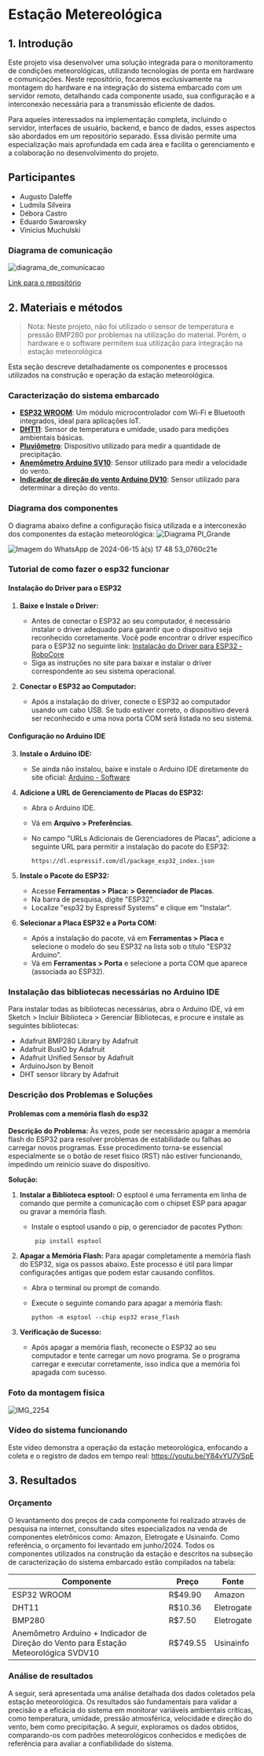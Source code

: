 # Estação Metereológica
## 1. Introdução

Este projeto visa desenvolver uma solução integrada para o monitoramento de condições meteorológicas, utilizando tecnologias de ponta em hardware e comunicações. Neste repositório, focaremos exclusivamente na montagem do hardware e na integração do sistema embarcado com um servidor remoto, detalhando cada componente usado, sua configuração e a interconexão necessária para a transmissão eficiente de dados.

Para aqueles interessados na implementação completa, incluindo o servidor, interfaces de usuário, backend, e banco de dados, esses aspectos são abordados em um repositório separado. Essa divisão permite uma especialização mais aprofundada em cada área e facilita o gerenciamento e a colaboração no desenvolvimento do projeto.

## Participantes 
- Augusto Daleffe
- Ludmila Silveira
- Débora Castro
- Eduardo Swarowsky
- Vinicius Muchulski

### Diagrama de comunicação
![diagrama_de_comunicacao](https://github.com/cyberdebb/estacao_meteorologica/assets/107296659/a105d673-0c97-417b-b6c3-62494302f3ab)

[Link para o repositório](https://github.com/Ludmilahttps/EstacaoMeteorologica)

## 2. Materiais e métodos 

> Nota: Neste projeto, não foi utilizado o sensor de temperatura e pressão BMP280 por problemas na utilização do material. Porém, o hardware e o software permitem sua utilização para integração na estação meteorológica

Esta seção descreve detalhadamente os componentes e processos utilizados na construção e operação da estação meteorológica. 

### Caracterização do sistema embarcado

- [**ESP32 WROOM**](https://github.com/cyberdebb/estacao_meteorologica/blob/main/sensores/ESP32/README.md): Um módulo microcontrolador com Wi-Fi e Bluetooth integrados, ideal para aplicações IoT.
- [**DHT11**](https://github.com/cyberdebb/estacao_meteorologica/blob/main/sensores/DHT11/README.md): Sensor de temperatura e umidade, usado para medições ambientais básicas.
- [**Pluviômetro**](https://github.com/cyberdebb/estacao_meteorologica/blob/main/sensores/Pluviometro/README.md): Dispositivo utilizado para medir a quantidade de precipitação.
- [**Anemômetro Arduino SV10**](https://github.com/cyberdebb/estacao_meteorologica/blob/main/sensores/Anemometro/README.md): Sensor utilizado para medir a velocidade do vento.
- [**Indicador de direção do vento Arduino DV10**](https://github.com/cyberdebb/estacao_meteorologica/blob/main/sensores/Ind_Direcao_Vento/README.md): Sensor utilizado para determinar a direção do vento.

### Diagrama dos componentes

O diagrama abaixo define a configuração física utilizada e a interconexão dos componentes da estação meteorológica: 
![Diagrama PI_Grande](https://github.com/cyberdebb/estacao_meteorologica/assets/107296659/c75c16e5-882f-4b96-8760-c9f6ee9439b8)

![Imagem do WhatsApp de 2024-06-15 à(s) 17 48 53_0760c21e](https://github.com/cyberdebb/estacao_meteorologica/assets/107296659/a055155b-81d3-48e2-a00d-33777d665640)

### Tutorial de como fazer o esp32 funcionar

#### Instalação do Driver para o ESP32

1. **Baixe e Instale o Driver:**

    - Antes de conectar o ESP32 ao seu computador, é necessário instalar o driver adequado para garantir que o dispositivo seja reconhecido corretamente. Você pode encontrar o driver específico para o ESP32 no seguinte link: [Instalação do Driver para ESP32 - RoboCore](https://www.robocore.net/tutoriais/instalando-driver-do-nodemcu)
    - Siga as instruções no site para baixar e instalar o driver correspondente ao seu sistema operacional.

2. **Conectar o ESP32 ao Computador:**

    - Após a instalação do driver, conecte o ESP32 ao computador usando um cabo USB. Se tudo estiver correto, o dispositivo deverá ser reconhecido e uma nova porta COM será listada no seu sistema.

#### Configuração no Arduino IDE

3. **Instale o Arduino IDE:**

    - Se ainda não instalou, baixe e instale o Arduino IDE diretamente do site oficial: [Arduino - Software](https://www.arduino.cc/en/software)

4. **Adicione a URL de Gerenciamento de Placas do ESP32:**

    - Abra o Arduino IDE.
    - Vá em **Arquivo > Preferências**.
    - No campo "URLs Adicionais de Gerenciadores de Placas", adicione a seguinte URL para permitir a instalação do pacote do ESP32:

		```
		https://dl.espressif.com/dl/package_esp32_index.json
		```

5. **Instale o Pacote do ESP32:**

    - Acesse **Ferramentas > Placa: > Gerenciador de Placas**.
    - Na barra de pesquisa, digite "ESP32".
    - Localize "esp32 by Espressif Systems" e clique em "Instalar".

6. **Selecionar a Placa ESP32 e a Porta COM:**

    - Após a instalação do pacote, vá em **Ferramentas > Placa** e selecione o modelo do seu ESP32 na lista sob o título "ESP32 Arduino".
    - Vá em **Ferramentas > Porta** e selecione a porta COM que aparece (associada ao ESP32).

### Instalação das bibliotecas necessárias no Arduino IDE

Para instalar todas as bibliotecas necessárias, abra o Arduino IDE, vá em Sketch > Incluir Biblioteca > Gerenciar Bibliotecas, e procure e instale as seguintes bibliotecas:

- Adafruit BMP280 Library by Adafruit
- Adafruit BusIO by Adafruit
- Adafruit Unified Sensor by Adafruit
- ArduinoJson by Benoit
- DHT sensor library by Adafruit

### Descrição dos Problemas e Soluções 

#### Problemas com a memória flash do esp32

**Descrição do Problema:** Às vezes, pode ser necessário apagar a memória flash do ESP32 para resolver problemas de estabilidade ou falhas ao carregar novos programas. Esse procedimento torna-se essencial especialmente se o botão de reset físico (RST) não estiver funcionando, impedindo um reinício suave do dispositivo.

**Solução:**

1. **Instalar a Biblioteca esptool:** O esptool é uma ferramenta em linha de comando que permite a comunicação com o chipset ESP para apagar ou gravar a memória flash.

	 - Instale o esptool usando o pip, o gerenciador de pacotes Python:

		```
		 pip install esptool
		```  

2. **Apagar a Memória Flash:** Para apagar completamente a memória flash do ESP32, siga os passos abaixo. Este processo é útil para limpar configurações antigas que podem estar causando conflitos.

    - Abra o terminal ou prompt de comando.
    - Execute o seguinte comando para apagar a memória flash:

		```
		python -m esptool --chip esp32 erase_flash
		```

3. **Verificação de Sucesso:**

    - Após apagar a memória flash, reconecte o ESP32 ao seu computador e tente carregar um novo programa. Se o programa carregar e executar corretamente, isso indica que a memória foi apagada com sucesso.

### Foto da montagem física
![IMG_2254](https://github.com/cyberdebb/estacao_meteorologica/assets/107296659/c5bda040-61ea-4b4f-9dab-8303a7e4922a)

### Vídeo do sistema funcionando
Este vídeo demonstra a operação da estação meteorológica, enfocando a coleta e o registro de dados em tempo real:
https://youtu.be/Y84vYU7VSpE

## 3. Resultados

### Orçamento
O levantamento dos preços de cada componente foi realizado através de pesquisa na internet, consultando sites especializados na venda de componentes eletrônicos como: Amazon, Eletrogate e Usinainfo. Como referência, o orçamento foi levantado em junho/2024. Todos os componentes utilizados na construção da estação e descritos na subseção de caracterização do sistema embarcado estão compilados na tabela:

| Componente                                                                           | Preço    | Fonte      |
| ------------------------------------------------------------------------------------ | -------- | ---------- |
| ESP32 WROOM                                                                          | R$49.90  | Amazon     |
| DHT11                                                                                | R$10.36  | Eletrogate |
| BMP280                                                                               | R$7.50   | Eletrogate |
| Anemômetro Arduino + Indicador de Direção do Vento para Estação Meteorológica SVDV10 | R$749.55 | Usinainfo  |

### Análise de resultados
A seguir, será apresentada uma análise detalhada dos dados coletados pela estação meteorológica. Os resultados são fundamentais para validar a precisão e a eficácia do sistema em monitorar variáveis ambientais críticas, como temperatura, umidade, pressão atmosférica, velocidade e direção do vento, bem como precipitação. A seguir, exploramos os dados obtidos, comparando-os com padrões meteorológicos conhecidos e medições de referência para avaliar a confiabilidade do sistema.
